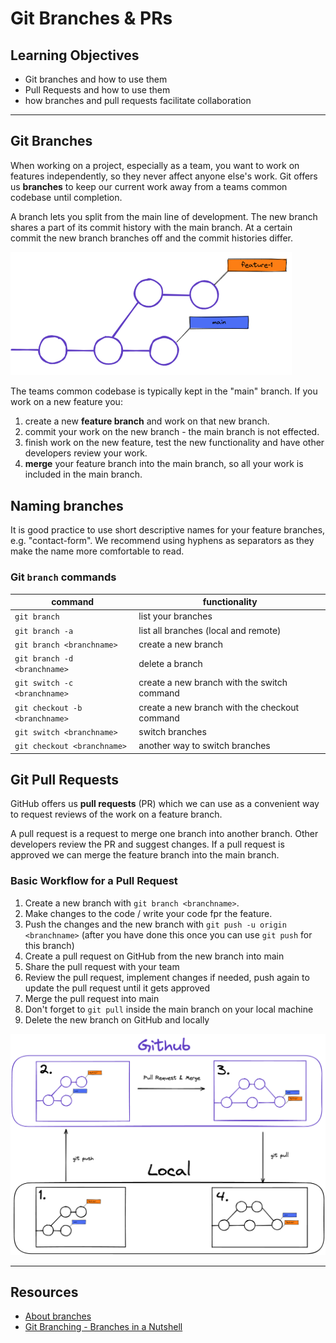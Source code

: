 # Git Branches & PRs

## Learning Objectives

- Git branches and how to use them
- Pull Requests and how to use them
- how branches and pull requests facilitate collaboration

---

## Git Branches

When working on a project, especially as a team, you want to work on features independently, so they
never affect anyone else's work. Git offers us **branches** to keep our current work away from a
teams common codebase until completion.

A branch lets you split from the main line of development. The new branch shares a part of its
commit history with the main branch. At a certain commit the new branch branches off and the commit
histories differ.

<img src="assets/branches.png" width="450">

The teams common codebase is typically kept in the "main" branch. If you work on a new feature you:

1. create a new **feature branch** and work on that new branch.
2. commit your work on the new branch - the main branch is not effected.
3. finish work on the new feature, test the new functionality and have other developers review your
   work.
4. **merge** your feature branch into the main branch, so all your work is included in the main
   branch.

## Naming branches

It is good practice to use short descriptive names for your feature branches, e.g. "contact-form".
We recommend using hyphens as separators as they make the name more comfortable to read.

### Git `branch` commands

| command                        | functionality                                 |
| ------------------------------ | --------------------------------------------- |
| `git branch`                   | list your branches                            |
| `git branch -a`                | list all branches (local and remote)          |
| `git branch <branchname>`      | create a new branch                           |
| `git branch -d <branchname>`   | delete a branch                               |
| `git switch -c <branchname>`   | create a new branch with the switch command   |
| `git checkout -b <branchname>` | create a new branch with the checkout command |
| `git switch <branchname>`      | switch branches                               |
| `git checkout <branchname>`    | another way to switch branches                |

## Git Pull Requests

GitHub offers us **pull requests** (PR) which we can use as a convenient way to request reviews of
the work on a feature branch.

A pull request is a request to merge one branch into another branch. Other developers review the PR
and suggest changes. If a pull request is approved we can merge the feature branch into the main
branch.

### Basic Workflow for a Pull Request

1. Create a new branch with `git branch <branchname>`.
2. Make changes to the code / write your code fpr the feature.
3. Push the changes and the new branch with `git push -u origin <branchname>` (after you have done
   this once you can use `git push` for this branch)
4. Create a pull request on GitHub from the new branch into main
5. Share the pull request with your team
6. Review the pull request, implement changes if needed, push again to update the pull request until
   it gets approved
7. Merge the pull request into main
8. Don't forget to `git pull` inside the main branch on your local machine
9. Delete the new branch on GitHub and locally

<img src="assets/git-basics-branching-workflow.png" width="900">

---

## Resources

- [About branches](https://docs.github.com/en/pull-requests/collaborating-with-pull-requests/proposing-changes-to-your-work-with-pull-requests/about-branches)
- [Git Branching - Branches in a Nutshell](https://git-scm.com/book/en/v2/Git-Branching-Branches-in-a-Nutshell)
